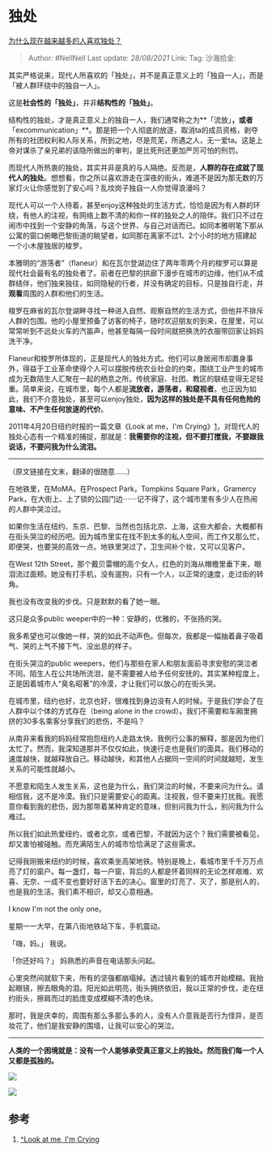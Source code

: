 # 独处
[为什么现在越来越多的人喜欢独处？](https://www.zhihu.com/question/318982615/answer/670605790)

> Author: #NellNell
> Last update: *28/08/2021*
> Link:
> Tag:
> 沙海拾金:

其实严格说来，现代人所喜欢的「独处」，并不是真正意义上的「独自一人」，而是「被人群环绕中的独自一人」。

这是**社会性的「独处」**，并非**结构性的「独处」**。

结构性的独处，才是真正意义上的独自一人，我们通常称之为**「流放」**，或者**「excommunication」**。那是把一个人彻底的放逐，取消ta的成员资格，剥夺所有的社团权利和人际关系，所到之地，尽是荒芜，所遇之人，无一爱ta。这是上帝对谋杀了亲兄弟的该隐所做出的审判，是比死刑还更加严厉可怕的刑罚。

而现代人所热衷的独处，其实并非是真的与人隔绝。反而是，**人群的存在成就了现代人的独处**。想想看，你之所以喜欢游走在深夜的街头，难道不是因为那无数的万家灯火让你感觉到了安心吗？乱坟岗子独自一人你觉得浪漫吗？

现代人可以一个人待着，甚至enjoy这种独处的生活方式，恰恰是因为有人群的环绕，有他人的注视，有网络上数不清的和你一样的独处之人的陪伴。我们只不过在闹市中找到一个安静的角落，与这个世界、与自己对话而已。如同本雅明笔下那从公寓的窗口俯瞰巴黎街道的眺望者，如同那在离家不过1、2个小时的地方搭建起一个小木屋独居的梭罗。

本雅明的“游荡者”（flaneur）和在瓦尔登湖边住了两年零两个月的梭罗可以算是现代社会最有名的独处者了。前者在巴黎的拱廊下漫步在城市的边缘，他们从不成群结伴，他们独来独往，如同隐秘的行者，并没有确定的目标，只是独自行走，并**观看**周围的人群和他们的生活。

梭罗在麻省的瓦尔登湖畔寻找一种进入自然、观察自然的生活方式，但他并不排斥人群的包围。他的小屋里预备了访客的椅子，随时欢迎朋友的到来，在屋里，可以常常听到不远处火车的汽笛声，他甚至每隔一段时间就把换洗的衣服带回家让妈妈洗干净。

Flaneur和梭罗所体现的，正是现代人的独处方式。他们可以身居闹市却置身事外，得益于工业革命使得个人可以摆脱传统农业社会的约束，围绕工业产生的城市成为无数陌生人汇聚在一起的栖息之所。传统家庭、社团、教区的联结变得无足轻重。简单来说，在城市里，每个人都是**流放者，游荡者，和窥视者**。也正因为如此，我们不介意独处，甚至可以enjoy独处，**因为这样的独处是不具有任何危险的意味、不产生任何放逐的代价**。

2011年4月20日纽约时报的一篇文章《Look at me，I'm Crying》[1](#ref_1)，对现代人的独处心态有一个精准的捕捉，那就是：**我需要你的注视，但不要打搅我，不要跟我说话，不要问我为什么流泪。**

---

（原文链接在文末，翻译的很随意……）

在地铁里，在MoMA，在Prospect Park，Tompkins Square Park，Gramercy Park，在大街上、上了锁的公园门边⋯⋯记不得了，这个城市里有多少人在热闹的人群中哭泣过。

如果你生活在纽约、东京、巴黎、当然也包括北京、上海，这些大都会，大概都有在街头哭泣的经历吧。因为城市里实在找不到太多的私人空间，而工作又那么忙，即便哭，也要哭的高效一点。地铁里哭过了，卫生间补个妆，又可以见客户。

在West 12th Street，那个戴贝雷帽的高个女人，红色的刘海从帽檐里垂下来，眼泪流过面颊。她没有打手机，没有遛狗，只有一个人，以正常的速度，走过街的转角。

我也没有改变我的步伐。只是默默的看了她一眼。

这只是众多public weeper中的一种：安静的，优雅的，不张扬的哭。

我多希望也可以像她一样，哭的如此不动声色。但每次，我都是一幅抽着鼻子吸着气、哭的上气不接下气、没出息的样子。

在街头哭泣的public weepers，他们与那些在家人和朋友面前寻求安慰的哭泣者不同。陌生人在公共场所流泪，是不需要被人给予任何安抚的。其实某种程度上，正是因着城市人“臭名昭著”的冷漠，才让我们可以放心的在街头哭。

在城市里，纽约也好，北京也好，很难找到身边没有人的时候。于是我们学会了在人群中以个体的方式存在（being alone in the crowd）。我们不需要和车厢里拥挤的30多名乘客分享我们的悲伤，不是吗？

从南非来看我的妈妈经常抱怨纽约人走路太快。我例行公事的解释，那是因为他们太忙了。然而，我深知道那并不仅仅如此，快速行走也是我们的面具。我们移动的速度越快，就越释放自己。移动越快，和其他人占据同一空间的时间就越短，发生关系的可能性就越小。

不愿意和陌生人发生关系，这也是为什么，我们哭泣的时候，不要来问为什么。请相信我，这不是冷漠。我们只是需要安心的距离。注视我，但不要来打扰我。我愿意你看到我的悲伤，因为那带着某种肯定的意味，但别问我为什么，别问我为什么难过。

所以我们如此热爱纽约，或者北京，或者巴黎，不就因为这个？我们需要被看见，却又害怕被碰触。而充满陌生人的城市恰恰满足了这些需求。

记得我刚搬来纽约的时候，喜欢乘坐高架地铁。特别是晚上，看城市里千千万万点亮了灯的窗户。每一盏灯，每一户窗，背后的人都是怀着同样的无论怎样艰难、欢喜、无奈、一成不变也要好好活下去的决心。窗里的灯亮了、灭了，那是别人的，也是我的生活。我们素不相识，却又心意相通。

I know I'm not the only one。

星期一一大早，在第八街地铁站下车，手机震动。

「嗨，妈。」 我说。

「你还好吗？」 妈熟悉的声音在电话那头问起。

心里突然间就软下来，所有的坚强都崩塌掉。透过镜片看到的城市开始模糊。我抬起眼镜，擦去眼角的泪。阳光如此明亮，街头拥挤依旧，我以正常的步伐，走在纽约街头，擦肩而过的脸庞变成模糊不清的色块。

那时，我是庆幸的，周围有那么多那么多的人，没有人介意我是否行为怪异，是否妆花了，他们是我安静的围墙，让我可以安心的哭泣。

---

**人类的一个困境就是：没有一个人能够承受真正意义上的独处。然而我们每一个人又都是孤独的。**

![](https://pic2.zhimg.com/50/v2-546020a2b2f3df4136a0f38d46e95977_720w.jpg?source=c8b7c179)

![](https://pic2.zhimg.com/80/v2-546020a2b2f3df4136a0f38d46e95977_720w.jpg?source=c8b7c179)

## 参考

1.  [^](#ref_1_0)[Look at me, I'm Crying](https://opinionator.blogs.nytimes.com/2011/04/20/look-at-me-im-crying/?smid=fb-nytimes)

